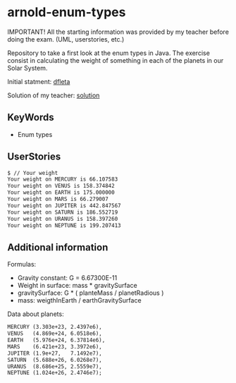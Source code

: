 # arnold-enum-types

IMPORTANT! All the starting information was provided by my teacher before doing the exam. (UML, userstories, etc.)

Repository to take a first look at the enum types in Java. The exercise consist in calculating the weight of something in each of the planets in our Solar System.

Initial statment: [dfleta](https://github.com/dfleta/arnold-enum-type)

Solution of my teacher: [solution](https://github.com/dfleta/Java/tree/master/arnoldEnumTypeMaven)

## KeyWords

* Enum types

## UserStories

```bash
$ // Your weight 
Your weight on MERCURY is 66.107583 
Your weight on VENUS is 158.374842 
Your weight on EARTH is 175.000000 
Your weight on MARS is 66.279007 
Your weight on JUPITER is 442.847567 
Your weight on SATURN is 186.552719 
Your weight on URANUS is 158.397260 
Your weight on NEPTUNE is 199.207413
```

## Additional information

Formulas:

* Gravity constant: G = 6.67300E-11
* Weight in surface: mass * gravitySurface
* gravitySurface: G * ( planteMass / planetRadious )
* mass: weigthInEarth / earthGravitySurface

Data about planets:

```txt
MERCURY (3.303e+23, 2.4397e6),     
VENUS   (4.869e+24, 6.0518e6),     
EARTH   (5.976e+24, 6.37814e6),     
MARS    (6.421e+23, 3.3972e6),     
JUPITER (1.9e+27,   7.1492e7),     
SATURN  (5.688e+26, 6.0268e7),     
URANUS  (8.686e+25, 2.5559e7),     
NEPTUNE (1.024e+26, 2.4746e7);   
```

